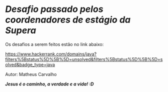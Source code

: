 # ***Desafio passado pelos coordenadores de estágio da Supera***


Os desafios a serem feitos estão no link abaixo:

https://www.hackerrank.com/domains/java?filters%5Bstatus%5D%5B%5D=unsolved&filters%5Bstatus%5D%5B%5D=solved&badge_type=java


Autor: Matheus Carvalho

***Jesus é o caminho, a verdade e a vida! :D***
